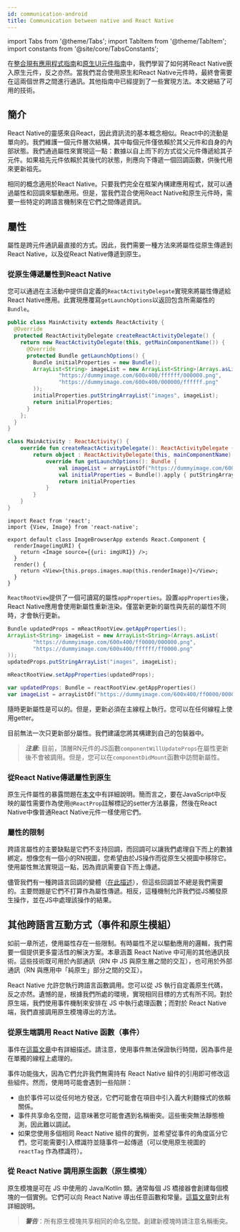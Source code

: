 ```yaml
---
id: communication-android
title: Communication between native and React Native
---
```


import Tabs from '@theme/Tabs'; import TabItem from '@theme/TabItem'; import constants from '@site/core/TabsConstants';

在[整合現有應用程式指南](integration-with-existing-apps)和[原生UI元件指南](legacy/native-components-android)中，我們學習了如何將React Native嵌入原生元件，反之亦然。當我們混合使用原生和React Native元件時，最終會需要在這兩個世界之間進行通訊。其他指南中已經提到了一些實現方法。本文總結了可用的技術。

## 簡介

React Native的靈感來自React，因此資訊流的基本概念相似。React中的流動是單向的。我們維護一個元件層次結構，其中每個元件僅依賴於其父元件和自身的內部狀態。我們通過屬性來實現這一點：數據以自上而下的方式從父元件傳遞給其子元件。如果祖先元件依賴於其後代的狀態，則應向下傳遞一個回調函數，供後代用來更新祖先。

相同的概念適用於React Native。只要我們完全在框架內構建應用程式，就可以通過屬性和回調來驅動應用。但是，當我們混合使用React Native和原生元件時，需要一些特定的跨語言機制來在它們之間傳遞資訊。

## 屬性

屬性是跨元件通訊最直接的方式。因此，我們需要一種方法來將屬性從原生傳遞到React Native，以及從React Native傳遞到原生。

### 從原生傳遞屬性到React Native

您可以通過在主活動中提供自定義的`ReactActivityDelegate`實現來將屬性傳遞給React Native應用。此實現應覆寫`getLaunchOptions`以返回包含所需屬性的`Bundle`。

<Tabs groupId="android-language" queryString defaultValue={constants.defaultAndroidLanguage} values={constants.androidLanguages}>

<TabItem value="java">

```java
public class MainActivity extends ReactActivity {
  @Override
  protected ReactActivityDelegate createReactActivityDelegate() {
    return new ReactActivityDelegate(this, getMainComponentName()) {
      @Override
      protected Bundle getLaunchOptions() {
        Bundle initialProperties = new Bundle();
        ArrayList<String> imageList = new ArrayList<String>(Arrays.asList(
                "https://dummyimage.com/600x400/ffffff/000000.png",
                "https://dummyimage.com/600x400/000000/ffffff.png"
        ));
        initialProperties.putStringArrayList("images", imageList);
        return initialProperties;
      }
    };
  }
}
```

</TabItem>

<TabItem value="kotlin">

```kotlin
class MainActivity : ReactActivity() {
    override fun createReactActivityDelegate(): ReactActivityDelegate {
        return object : ReactActivityDelegate(this, mainComponentName) {
            override fun getLaunchOptions(): Bundle {
                val imageList = arrayListOf("https://dummyimage.com/600x400/ffffff/000000.png", "https://dummyimage.com/600x400/000000/ffffff.png")
                val initialProperties = Bundle().apply { putStringArrayList("images", imageList) }
                return initialProperties
            }
        }
    }
}
```

</TabItem>
</Tabs>

```tsx
import React from 'react';
import {View, Image} from 'react-native';

export default class ImageBrowserApp extends React.Component {
  renderImage(imgURI) {
    return <Image source={{uri: imgURI}} />;
  }
  render() {
    return <View>{this.props.images.map(this.renderImage)}</View>;
  }
}
```

`ReactRootView`提供了一個可讀寫的屬性`appProperties`。設置`appProperties`後，React Native應用會使用新屬性重新渲染。僅當新更新的屬性與先前的屬性不同時，才會執行更新。

<Tabs groupId="android-language" queryString defaultValue={constants.defaultAndroidLanguage} values={constants.androidLanguages}>

<TabItem value="java">

```java
Bundle updatedProps = mReactRootView.getAppProperties();
ArrayList<String> imageList = new ArrayList<String>(Arrays.asList(
        "https://dummyimage.com/600x400/ff0000/000000.png",
        "https://dummyimage.com/600x400/ffffff/ff0000.png"
));
updatedProps.putStringArrayList("images", imageList);

mReactRootView.setAppProperties(updatedProps);
```

</TabItem>

<TabItem value="kotlin">

```kotlin
var updatedProps: Bundle = reactRootView.getAppProperties()
var imageList = arrayListOf("https://dummyimage.com/600x400/ff0000/000000.png", "https://dummyimage.com/600x400/ffffff/ff0000.png")
```

</TabItem>

</Tabs>

隨時更新屬性是可以的。但是，更新必須在主線程上執行。您可以在任何線程上使用getter。

目前無法一次只更新部分屬性。我們建議您將其構建到自己的包裝器中。

> **_注意:_** 目前，頂層RN元件的JS函數`componentWillUpdateProps`在屬性更新後不會被調用。但是，您可以在`componentDidMount`函數中訪問新屬性。

### 從React Native傳遞屬性到原生

原生元件屬性的暴露問題在[本文](legacy/native-components-android#3-expose-view-property-setters-using-reactprop-or-reactpropgroup-annotation)中有詳細說明。簡而言之，要在JavaScript中反映的屬性需要作為使用`@ReactProp`註解標記的setter方法暴露，然後在React Native中像普通React Native元件一樣使用它們。

### 屬性的限制

跨語言屬性的主要缺點是它們不支持回調，而回調可以讓我們處理自下而上的數據綁定。想像您有一個小的RN視圖，您希望由於JS操作而從原生父視圖中移除它。使用屬性無法實現這一點，因為資訊需要自下而上傳遞。

儘管我們有一種跨語言回調的變體（[在此描述](legacy/native-modules-android#callbacks)），但這些回調並不總是我們需要的。主要問題是它們不打算作為屬性傳遞。相反，這種機制允許我們從JS觸發原生操作，並在JS中處理該操作的結果。

## 其他跨語言互動方式（事件和原生模組）

如前一章所述，使用屬性存在一些限制。有時屬性不足以驅動應用的邏輯，我們需要一個提供更多靈活性的解決方案。本章涵蓋 React Native 中可用的其他通訊技術。這些技術既可用於內部通訊（RN 中 JS 與原生層之間的交互），也可用於外部通訊（RN 與應用中「純原生」部分之間的交互）。

React Native 允許您執行跨語言函數調用。您可以從 JS 執行自定義原生代碼，反之亦然。遺憾的是，根據我們所處的環境，實現相同目標的方式有所不同。對於原生端，我們使用事件機制來安排在 JS 中執行處理函數；而對於 React Native 端，我們直接調用原生模塊導出的方法。

### 從原生端調用 React Native 函數（事件）

事件在[這篇文章](legacy/native-components-android#events)中有詳細描述。請注意，使用事件無法保證執行時間，因為事件是在單獨的線程上處理的。

事件功能強大，因為它們允許我們無需持有 React Native 組件的引用即可修改這些組件。然而，使用時可能會遇到一些陷阱：

- 由於事件可以從任何地方發送，它們可能會在項目中引入義大利麵條式的依賴關係。
- 事件共享命名空間，這意味著您可能會遇到名稱衝突。這些衝突無法靜態檢測，因此難以調試。
- 如果您使用多個相同 React Native 組件的實例，並希望從事件的角度區分它們，您可能需要引入標識符並隨事件一起傳遞（可以使用原生視圖的 `reactTag` 作為標識符）。

### 從 React Native 調用原生函數（原生模塊）

原生模塊是可在 JS 中使用的 Java/Kotlin 類。通常每個 JS 橋接器會創建每個模塊的一個實例。它們可以向 React Native 導出任意函數和常量。[這篇文章](legacy/native-modules-android)對此有詳細說明。

> **_警告_**：所有原生模塊共享相同的命名空間。創建新模塊時請注意名稱衝突。